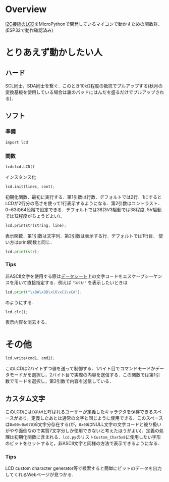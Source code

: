 # Overview
[I2C接続のLCD](https://akizukidenshi.com/catalog/g/gK-08896/)をMicroPythonで開発しているマイコンで動かすための関数群．(ESP32で動作確認済み)

# とりあえず動かしたい人
## ハード
SCL同士，SDA同士を繋ぐ．このとき10kΩ程度の抵抗でプルアップする(秋月の変換基板を使用している場合は裏のパッドにはんだを盛るだけでプルアップされる)．

## ソフト
### 準備
`import lcd`
### 関数
```python
lcd=lcd.LCD()
```
インスタンス化
```python
lcd.init(lines, cont);
```
初期化関数．最初に実行する．第1引数は行数．デフォルトでは2行．1にするとLCDが2行分の高さを使って1行表示するようになる．第2引数はコントラスト．0~63の64段階で設定できる．デフォルトでは38(3V3駆動では38程度, 5V駆動では12程度がちょうどよい)．
```python
lcd.printstr(string, line);
```
表示関数．第1引数は文字列．第2引数は表示する行．デフォルトでは1行目． 使い方はprint関数と同じ．

```python
lcd.print(str);
```


### Tips  
非ASCII文字を使用する際は[データシート](https://akizukidenshi.com/download/ds/xiamen/AQM1602_rev2.pdf)上の文字コードをエスケープシーケンスを用いて直接指定する．例えば `"ｺﾝﾆﾁﾊ"` を表示したいときは
```python
lcd.print("\xBA\xDD\xC6\xC1\xCA");
```
のようにする．

```python
lcd.clr();
```
表示内容を消去する．

# その他
```python
lcd.write(cmd1, cmd2);
```
このLCDは2バイトずつ値を送って制御する．1バイト目でコマンドモードかデータモードかを選択し，2バイト目で実際の内容を送信する．この関数では第1引数でモードを選択し，第2引数で内容を送信している．

## カスタム文字
このLCDには`CGRAM`と呼ばれるユーザーが定義したキャラクタを保存できるスペースがあり，定義したあとは通常の文字と同じように使用できる．このスペースは`0x00`~`0x07`の8文字分存在する(が，`0x00`はNULL文字の文字コードと被り扱いがやや面倒なので実質7文字分しか使用できないと考えたほうがよい)．定義の処理は初期化関数に含まれる．`lcd.py`のリスト``Custom_Char5x8``に使用したい字形のビットをセットすると，非ASCII文字と同様の方法で表示できるようになる．  

### Tips
LCD custom character generator等で検索すると簡単にビットのデータを出力してくれるWebページが見つかる．
